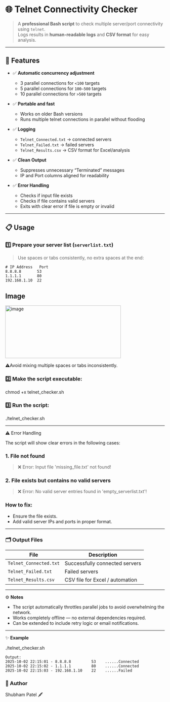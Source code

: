 # 🌐 Telnet Connectivity Checker

> A **professional Bash script** to check multiple server/port connectivity using `telnet`.  
> Logs results in **human-readable logs** and **CSV format** for easy analysis.  

---

## 🚀 Features

- ✅ **Automatic concurrency adjustment**
  - 3 parallel connections for `<100` targets  
  - 5 parallel connections for `100–500` targets  
  - 10 parallel connections for `>500` targets  

- ✅ **Portable and fast**
  - Works on older Bash versions  
  - Runs multiple telnet connections in parallel without flooding  

- ✅ **Logging**
  - `Telnet_Connected.txt` → connected servers  
  - `Telnet_Failed.txt` → failed servers  
  - `Telnet_Results.csv` → CSV format for Excel/analysis  

- ✅ **Clean Output**  
  - Suppresses unnecessary “Terminated” messages  
  - IP and Port columns aligned for readability  

- ✅ **Error Handling**  
  - Checks if input file exists  
  - Checks if file contains valid servers  
  - Exits with clear error if file is empty or invalid  

---

## 📋 Usage

### 1️⃣ Prepare your server list (`serverlist.txt`)

> Use spaces or tabs consistently, no extra spaces at the end:

```text
# IP Address   Port
8.8.8.8       53
1.1.1.1       80
192.168.1.10  22
```
## Image

<img width="365" height="166" alt="image" src="https://github.com/user-attachments/assets/62d5df21-a062-4c79-9611-2f5610c4c168" />


⚠️Avoid mixing multiple spaces or tabs inconsistently.


### 2️⃣ Make the script executable:

chmod +x telnet_checker.sh

### 3️⃣ Run the script:

./telnet_checker.sh


---

⚠️ Error Handling

The script will show clear errors in the following cases:

### 1. File not found

> ❌ Error: Input file 'missing_file.txt' not found!

### 2. File exists but contains no valid servers

>❌ Error: No valid server entries found in 'empty_serverlist.txt'!

### How to fix:
- Ensure the file exists.
- Add valid server IPs and ports in proper format.

---
### 🗂 Output Files
| File                   | Description                     |
| ---------------------- | ------------------------------- |
| `Telnet_Connected.txt` | Successfully connected servers  |
| `Telnet_Failed.txt`    | Failed servers                  |
| `Telnet_Results.csv`   | CSV file for Excel / automation |

---
⚙️ **Notes**

- The script automatically throttles parallel jobs to avoid overwhelming the network.
- Works completely offline — no external dependencies required.
- Can be extended to include retry logic or email notifications.

---
✨ **Example**

./telnet_checker.sh
```
Output:
2025-10-02 22:15:01 - 8.8.8.8         53    ......Connected
2025-10-02 22:15:02 - 1.1.1.1         80    ......Connected
2025-10-02 22:15:03 - 192.168.1.10    22    ......Failed
```


### 👤 Author 

Shubham Patel 🖋️
